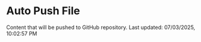 # Auto Push File

Content that will be pushed to GitHub repository.
Last updated: 07/03/2025, 10:02:57 PM